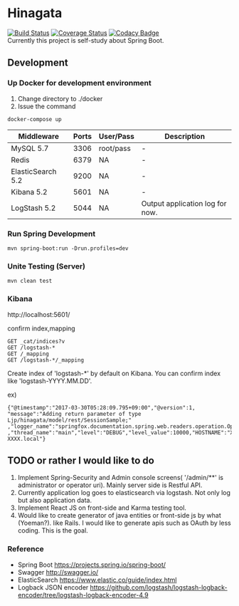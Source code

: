 # Hinagata
[![Build Status](https://travis-ci.org/forest6511/Hinagata.svg?branch=master)](https://travis-ci.org/forest6511/Hinagata.svg?branch=master)
[![Coverage Status](https://coveralls.io/repos/github/forest6511/Hinagata/badge.svg?branch=master)](https://coveralls.io/github/forest6511/Hinagata?branch=master) 
[![Codacy Badge](https://api.codacy.com/project/badge/Grade/f393ebc0d000419097dcb9bc3af6d8d7)](https://www.codacy.com/app/forest6511/Hinagata?utm_source=github.com&amp;utm_medium=referral&amp;utm_content=forest6511/Hinagata&amp;utm_campaign=Badge_Grade)  
Currently this project is self-study about Spring Boot.

## Development

### Up Docker for development environment
1. Change directory to ./docker
2. Issue the command
```
docker-compose up
```

|Middleware|Ports|User/Pass|Description|
|---|---|---|---|
|MySQL 5.7|3306|root/pass|-|
|Redis|6379|NA|-|
|ElasticSearch 5.2|9200|NA|-|
|Kibana 5.2|5601|NA|-| 
|LogStash 5.2|5044|NA|Output application log for now.|


### Run Spring Development 
```    
mvn spring-boot:run -Drun.profiles=dev
```

### Unite Testing (Server)
```    
mvn clean test
```

### Kibana

http://localhost:5601/

confirm index,mapping
```    
GET _cat/indices?v
GET /logstash-*
GET /_mapping
GET /logstash-*/_mapping

```

Create index of 'logstash-*' by default on Kibana.
You can confirm index like 'logstash-YYYY.MM.DD'.

ex)
```
{"@timestamp":"2017-03-30T05:28:09.795+09:00","@version":1,
"message":"Adding return parameter of type Ljp/hinagata/model/rest/SessionSample;"
,"logger_name":"springfox.documentation.spring.web.readers.operation.OperationModelsProvider"
,"thread_name":"main","level":"DEBUG","level_value":10000,"HOSTNAME":"XXXX-XXXX.local"}
```

## TODO or rather I would like to do
1. Implement Spring-Security and Admin console screens( '/admin/**' is administrator or operator uri). Mainly server side is Restful API.
2. Currently application log goes to elasticsearch via logstash. Not only log but also application data.
3. Implement React JS on front-side and Karma testing tool.
4. Would like to create generator of java entities or front-side js by what (Yoeman?). like Rails. I would like to generate apis such as OAuth by less coding.  This is the goal.


### Reference
- Spring Boot
https://projects.spring.io/spring-boot/
- Swagger
http://swagger.io/
- ElasticSearch
https://www.elastic.co/guide/index.html
- Logback JSON encoder
https://github.com/logstash/logstash-logback-encoder/tree/logstash-logback-encoder-4.9